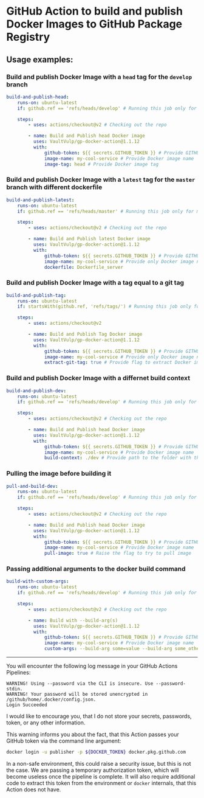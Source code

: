 # GitHub Action to build and publish Docker Images to GitHub Package Registry

## Usage examples:

### Build and publish Docker Image with a `head` tag for the `develop` branch

```yaml
build-and-publish-head:
    runs-on: ubuntu-latest
    if: github.ref == 'refs/heads/develop' # Running this job only for develop branch

    steps:
        - uses: actions/checkout@v2 # Checking out the repo

        - name: Build and Publish head Docker image
          uses: VaultVulp/gp-docker-action@1.1.12
          with:
              github-token: ${{ secrets.GITHUB_TOKEN }} # Provide GITHUB_TOKEN to login into the GitHub Packages
              image-name: my-cool-service # Provide Docker image name
              image-tag: head # Provide Docker image tag
```

### Build and publish Docker Image with a `latest` tag for the `master` branch with different dockerfile

```yaml
build-and-publish-latest:
    runs-on: ubuntu-latest
    if: github.ref == 'refs/heads/master' # Running this job only for master branch

    steps:
        - uses: actions/checkout@v2 # Checking out the repo

        - name: Build and Publish latest Docker image
          uses: VaultVulp/gp-docker-action@1.1.12
          with:
              github-token: ${{ secrets.GITHUB_TOKEN }} # Provide GITHUB_TOKEN to login into the GitHub Packages
              image-name: my-cool-service # Provide only Docker image name, tag will be automatically set to latest
              dockerfile: Dockerfile_server
```

### Build and publish Docker Image with a tag equal to a git tag

```yaml
build-and-publish-tag:
    runs-on: ubuntu-latest
    if: startsWith(github.ref, 'refs/tags/') # Running this job only for tags

    steps:
        - uses: actions/checkout@v2

        - name: Build and Publish Tag Docker image
          uses: VaultVulp/gp-docker-action@1.1.12
          with:
              github-token: ${{ secrets.GITHUB_TOKEN }} # Provide GITHUB_TOKEN to login into the GitHub Packages
              image-name: my-cool-service # Provide only Docker image name
              extract-git-tag: true # Provide flag to extract Docker image tag from git reference
```

### Build and publish Docker Image with a differnet build context

```yaml
build-and-publish-dev:
    runs-on: ubuntu-latest
    if: github.ref == 'refs/heads/develop' # Running this job only for develop branch

    steps:
        - uses: actions/checkout@v2 # Checking out the repo

        - name: Build and Publish head Docker image
          uses: VaultVulp/gp-docker-action@1.1.12
          with:
              github-token: ${{ secrets.GITHUB_TOKEN }} # Provide GITHUB_TOKEN to login into the GitHub Packages
              image-name: my-cool-service # Provide Docker image name
              build-context: ./dev # Provide path to the folder with the Dockerfile
```

### Pulling the image before building it

```yaml
pull-and-build-dev:
    runs-on: ubuntu-latest
    if: github.ref == 'refs/heads/develop' # Running this job only for develop branch

    steps:
        - uses: actions/checkout@v2 # Checking out the repo

        - name: Build and Publish head Docker image
          uses: VaultVulp/gp-docker-action@1.1.12
          with:
              github-token: ${{ secrets.GITHUB_TOKEN }} # Provide GITHUB_TOKEN to login into the GitHub Packages
              image-name: my-cool-service # Provide Docker image name
              pull-image: true # Raise the flag to try to pull image
```

### Passing additional arguments to the docker build command

```yaml
build-with-custom-args:
    runs-on: ubuntu-latest
    if: github.ref == 'refs/heads/develop' # Running this job only for develop branch

    steps:
        - uses: actions/checkout@v2 # Checking out the repo

        - name: Build with --build-arg(s)
          uses: VaultVulp/gp-docker-action@1.1.12
          with:
              github-token: ${{ secrets.GITHUB_TOKEN }} # Provide GITHUB_TOKEN to login into the GitHub Packages
              image-name: my-cool-service # Provide Docker image name
              custom-args: --build-arg some=value --build-arg some_other=value # Pass some additional arguments to the docker build command
```

---

You will encounter the following log message in your GitHub Actions Pipelines:

```
WARNING! Using --password via the CLI is insecure. Use --password-stdin.
WARNING! Your password will be stored unencrypted in /github/home/.docker/config.json.
Login Succeeded
```

I would like to encourage you, that I do not store your secrets, passwords, token, or any other information.

This warning informs you about the fact, that this Action passes your GitHub token via the command line argument:

```bash
docker login -u publisher -p ${DOCKER_TOKEN} docker.pkg.github.com
```

In a non-safe environment, this could raise a security issue, but this is not the case. We are passing a temporary authorization token, which will become useless once the pipeline is complete. It will also require additional code to extract this token from the environment or `docker` internals, that this Action does not have.

